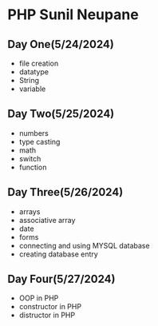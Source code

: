# PHP Sunil Neupane

## Day One(5/24/2024)

- file creation
- datatype
- String
- variable

## Day Two(5/25/2024)

- numbers
- type casting
- math
- switch
- function

## Day Three(5/26/2024)

- arrays
- associative array
- date
- forms
- connecting and using MYSQL database
- creating database entry

## Day Four(5/27/2024)

- OOP in PHP
- constructor in PHP
- distructor in PHP
